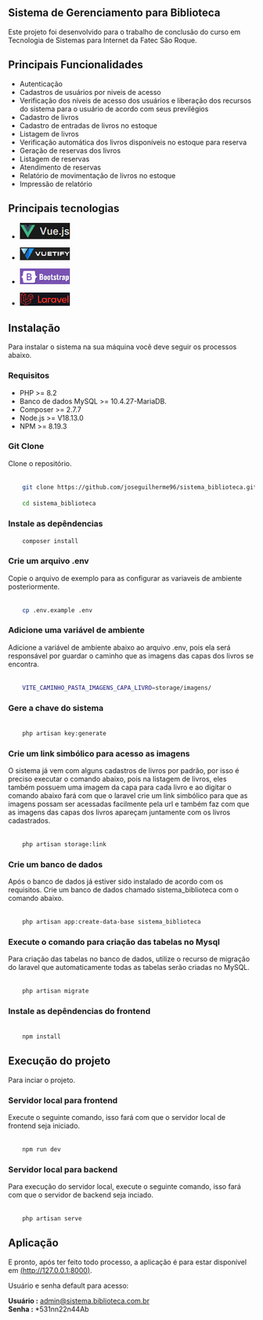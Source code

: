 ## Sistema de Gerenciamento para Biblioteca

Este projeto foi desenvolvido para o trabalho de conclusão do curso em Tecnologia de Sistemas para Internet da Fatec São Roque.

## Principais Funcionalidades

- Autenticação
- Cadastros de usuários por niveis de acesso
- Verificação dos níveis de acesso dos usuários e liberação dos recursos do sistema para o usuário de acordo com seus previlégios
- Cadastro de livros
- Cadastro de entradas de livros no estoque
- Listagem de livros
- Verificação automática dos livros disponíveis no estoque para reserva
- Geração de reservas dos livros
- Listagem de reservas
- Atendimento de reservas
- Relatório de movimentação de livros no estoque
- Impressão de relatório

## Principais tecnologias

- [![Logo framework Vue.js](storage/app/public/imagens/logo_vue_js.png "Logo, framework vue.js")](https://github.com/joseguilherme96/sistema_biblioteca/blob/d2802d20986b37d8a07687a681af0169c3fe8c1e/storage/app/public/imagens/logo_vue_js.png)

- [![Logo framework vuetify](storage/app/public/imagens/log_vuetify.png "Logo, framework vuetify")](https://github.com/joseguilherme96/sistema_biblioteca/blob/d2802d20986b37d8a07687a681af0169c3fe8c1e/storage/app/public/imagens/log_vuetify.png)

- [![Logo bootstrap](storage/app/public/imagens/bootstrap_logo.png "Logo, bootstrap")](https://github.com/joseguilherme96/sistema_biblioteca/blob/main/storage/app/public/imagens/bootstrap_logo.png)

- [![Logo framework laravel](storage/app/public/imagens/logo_laravel.png "Logo, framework laravel")](https://github.com/joseguilherme96/sistema_biblioteca/blob/main/storage/app/public/imagens/logo_laravel.png)

## Instalação

Para instalar o sistema na sua máquina você deve seguir os processos abaixo.

### Requisitos

- PHP >= 8.2
- Banco de dados MySQL >= 10.4.27-MariaDB.
- Composer >= 2.7.7
- Node.js >= V18.13.0
- NPM >= 8.19.3

### Git Clone

Clone o repositório.

```bash

    git clone https://github.com/joseguilherme96/sistema_biblioteca.git

    cd sistema_biblioteca

```

### Instale as depêndencias

```bash
    composer install
```

### Crie um arquivo .env

Copie o arquivo de exemplo para as configurar as variaveis de ambiente posteriormente.

```bash

    cp .env.example .env

```

### Adicione uma variável de ambiente
Adicione a variável de ambiente abaixo ao arquivo .env, pois ela será responsável por guardar o caminho que as imagens das capas dos livros se encontra.

```bash

    VITE_CAMINHO_PASTA_IMAGENS_CAPA_LIVRO=storage/imagens/

```

### Gere a chave do sistema

```bash

    php artisan key:generate

```

### Crie um link simbólico para acesso as imagens
O sistema já vem com alguns cadastros de livros por padrão, por isso é preciso executar o comando abaixo, pois na listagem de livros, eles também possuem uma imagem da capa para cada livro e ao digitar o comando abaixo fará com que o laravel crie um link simbólico para que as imagens possam ser acessadas facilmente pela url e também faz com que as imagens das capas dos livros apareçam juntamente com os livros cadastrados.

```bash

    php artisan storage:link

```

### Crie um banco de dados

Após o banco de dados já estiver sido instalado de acordo com os requisitos. Crie um banco de dados chamado sistema_biblioteca com o comando abaixo.

```bash

    php artisan app:create-data-base sistema_biblioteca

```

### Execute o comando para criação das tabelas no Mysql

Para criação das tabelas no banco de dados, utilize o recurso de migração do laravel que automaticamente todas as tabelas serão criadas no MySQL.

```bash

    php artisan migrate

```

### Instale as depêndencias do frontend

```bash

    npm install

```

## Execução do projeto

Para inciar o projeto.

### Servidor local para frontend

Execute o seguinte comando, isso fará com que o servidor local de frontend seja iniciado.

```bash

    npm run dev

```

### Servidor local para backend

Para execução do servidor local, execute o seguinte comando, isso fará com que o servidor de backend seja inciado.

```bash

    php artisan serve

```

## Aplicação

E pronto, após ter feito todo processo, a aplicação é para estar disponível em [(http://127.0.0.1:8000)](http://127.0.0.1:8000).

Usuário e senha default para acesso: <br>

**Usuário :** admin@sistema.biblioteca.com.br<br>
**Senha :** *531nn22n44Ab
